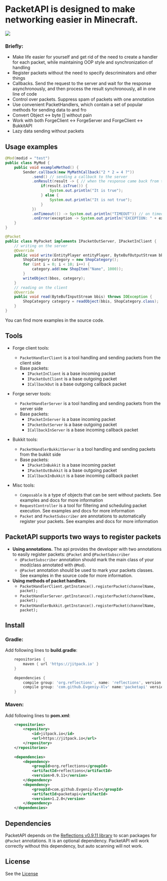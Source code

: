 # PacketAPI is designed to make networking easier in Minecraft.

[![](https://jitpack.io/v/Evgeniy-Xlv/packetapi.svg)](https://jitpack.io/#Evgeniy-Xlv/packetapi)

### Briefly:

* Make life easier for yourself and get rid of the need to create a handler for each packet, while maintaining OOP style and synchronization of handling
* Register packets without the need to specify descriminators and other things
* Callbacks. Send the request to the server and wait for the response asynchronously, and then process the result synchronously, all in one line of code
* Control over packets. Suppress spam of packets with one annotation
* Use convenient PacketHandlers, which contain a set of popular methods for sending data to and fro
* Convert Object <-> byte [] without pain
* Work with both ForgeClient <-> ForgeServer and ForgeClient <-> BukkitAPI
* Lazy data sending without packets

## Usage examples

```java
@Mod(modid = "test")
public class MyMod {
    public void exampleMethod() {
        Sender.callback(new MyMathCallback("2 * 2 = 4 ?"))
            .send() // sending a callback to the server
            .onResult(result -> { // when the response came back from the server
                if(result.isTrue()) {
                    System.out.println("It is true");
                } else {
                    System.out.println("It is not true");
                }
            })
            .onTimeout(() -> System.out.println("TIMEOUT")) // on timeout
            .onError(exception -> System.out.println("EXCEPTION: " + exception)); // if an exception thrown during execution
    }
}
```

```java
@Packet
public class MyPacket implements IPacketOutServer, IPacketInClient { 
    // writing on the server
    @Override
    public void write(EntityPlayer entityPlayer, ByteBufOutputStream bbos) throws IOException {
        ShopCategory category = new ShopCategory();
        for (int i = 0; i < 10; i++) {
            category.add(new ShopItem("Name", 1000));
        }
        writeObject(bbos, category);
    }
    // reading on the client
    @Override
    public void read(ByteBufInputStream bbis) throws IOException {
        ShopCategory category = readObject(bbis, ShopCategory.class);
    }
}
```

You can find more examples in the source code.

## Tools

* Forge client tools:
    * `PacketHandlerClient` is a tool handling and sending packets from the client side
    * Base packets:
        * `IPacketInClient` is a base incoming packet
        * `IPacketOutClient` is a base outgoing packet
        * `ICallbackOut` is a base outgoing callback packet
* Forge server tools:
    * `PacketHandlerServer` is a tool handling and sending packets from the server side
    * Base packets:
        * `IPacketInServer` is a base incoming packet
        * `IPacketOutServer` is a base outgoing packet
        * `ICallbackInServer` is a base incoming callback packet
* Bukkit tools:
    * `PacketHandlerBukkitServer` is a tool handling and sending packets from the bukkit side
    * Base packets:
        * `IPacketInBukkit` is a base incoming packet
        * `IPacketOutBukkit` is a base outgoing packet
        * `ICallbackInBukkit` is a base incoming callback packet
    
* Misc tools:
    * `Composable` is a type of objects that can be sent without packets. See examples and docs for more information
    * `RequestController` is a tool for filtering and scheduling packet execution. See examples and docs for more information
    * `Packet` and `PacketSubscriber` are annotations to automatically register your packets. See examples and docs for more information

## PacketAPI supports two ways to register packets

* **Using annotations.** The api provides the developer with two annotations to easily register packets: `@Packet` and `@PacketSubscriber`
    * `@PacketSubscriber` annotation should mark the main class of your mod(class annotated with `@Mod`).
    * `@Packet` annotation should be used to mark your packets classes. See examples in the source code for more information.
* **Using methods of packet handlers.**
    * `PacketHandlerClient.getInstance().registerPacket(channelName, packet);`
    * `PacketHandlerServer.getInstance().registerPacket(channelName, packet);`
    * `PacketHandlerBukkit.getInstance().registerPacket(channelName, packet);`

## Install

### Gradle:

Add following lines to **build.gradle**:
```gradle
    repositories {
        maven { url 'https://jitpack.io' }
    }
    
    dependencies {
        compile group: 'org.reflections', name: 'reflections', version: '0.9.11'
        compile group: 'com.github.Evgeniy-Xlv' name:'packetapi' version:'1.2.0'
    }
```

### Maven:

Add following lines to **pom.xml**:
```xml
    <repositories>
        <repository>
            <id>jitpack.io</id>
            <url>https://jitpack.io</url>
        </repository>
    </repositories>
    
    <dependencies>
        <dependency>
            <groupId>org.reflections</groupId>
            <artifactId>reflections</artifactId>
            <version>0.9.11</version>
        </dependency>
        <dependency>
            <groupId>com.github.Evgeniy-Xlv</groupId>
            <artifactId>packetapi</artifactId>
            <version>1.2.0</version>
        </dependency>
    </dependencies>
```

## Dependencies

PacketAPI depends on the [Reflections v0.9.11 library](https://mvnrepository.com/artifact/org.reflections/reflections/0.9.11) 
to scan packages for `@Packet` annotations. It is an optional dependency. PacketAPI will work correctly without this dependency, 
but auto scanning will not work.

## License

See the [License](https://github.com/Evgeniy-xlv/packetapi/blob/master/LICENSE)